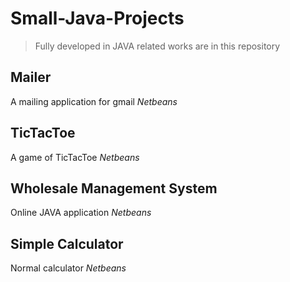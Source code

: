 # Small-Java-Projects
> Fully developed in JAVA related works are in this repository
## Mailer
A mailing application for gmail _Netbeans_
## TicTacToe
A game of TicTacToe _Netbeans_
## Wholesale Management System
Online JAVA application _Netbeans_
## Simple Calculator
Normal calculator _Netbeans_

